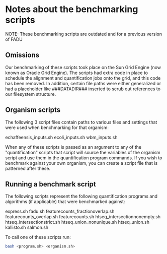 # Notes about the benchmarking scripts

NOTE: These benchmarking scripts are outdated and for a previous version of FADU

## Omissions
Our benchmarking of these scripts took place on the Sun Grid Engine (now known as Oracle Grid Engine).  The scripts had extra code in place to schedule the alignment and quantification jobs onto the grid, and this code has been removed.  In addition, certain file paths were either generalized or had a placeholder like ###DATADIR### inserted to scrub out references to our filesystem structure.

## Organism scripts
The following 3 script files contain paths to various files and settings that were used when benchmarking for that organism:

echaffeensis\_inputs.sh
ecoli\_inputs.sh
wbm\_inputs.sh

When any of these scripts is passed as an argument to any of the "quantification" scripts that script will source the variables of the organism script and use them in the quantification program commands.  If you wish to benchmark against your own organism, you can create a script file that is patterned after these.

## Running a benchmark script

The following scripts represent the following quantification programs and algorithms (if applicable) that were benchmarked against:

express.sh
fadu.sh
featurecounts\_fractionoverlap.sh
featurecounts\_overlap.sh
featurecounts.sh
htseq\_intersectionnonempty.sh
htseq\_intersectionstrict.sh
htseq\_union\_nonunique.sh
htseq\_union.sh
kallisto.sh
salmon.sh

To call one of these scripts run:
```bash
bash <program.sh> <organism.sh>
```
